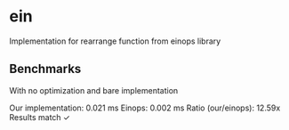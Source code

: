 # ein
Implementation for rearrange function from einops library


## Benchmarks

With no optimization and bare implementation

Our implementation: 0.021 ms
Einops: 0.002 ms
Ratio (our/einops): 12.59x
Results match ✓
